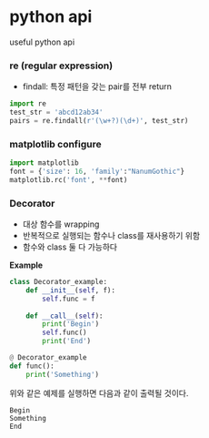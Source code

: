 python api
=======
useful python api  

### re (regular expression)
* findall: 특정 패턴을 갖는 pair를 전부 return
```python
import re
test_str = 'abcd12ab34'
pairs = re.findall(r'(\w+?)(\d+)', test_str)
```

### matplotlib configure
```python
import matplotlib
font = {'size': 16, 'family':"NanumGothic"}
matplotlib.rc('font', **font)
```

### Decorator
* 대상 함수를 wrapping
* 반복적으로 실행되는 함수나 class를 재사용하기 위함
* 함수와 class 둘 다 가능하다
  
__Example__
```python
class Decorator_example:
    def __init__(self, f):
        self.func = f
    
    def __call__(self):
        print('Begin')
        self.func()
        print('End')

@ Decorator_example
def func():
    print('Something')
```

위와 같은 예제를 실행하면 다음과 같이 출력될 것이다.
```
Begin
Something
End
```